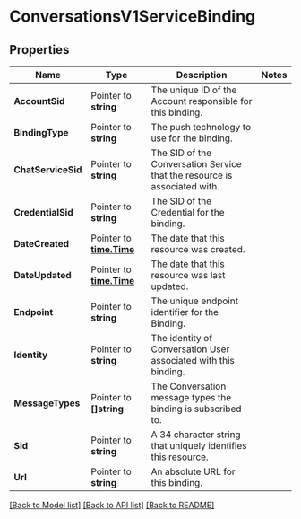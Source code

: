 # ConversationsV1ServiceBinding

## Properties

Name | Type | Description | Notes
------------ | ------------- | ------------- | -------------
**AccountSid** | Pointer to **string** | The unique ID of the Account responsible for this binding. |
**BindingType** | Pointer to **string** | The push technology to use for the binding. |
**ChatServiceSid** | Pointer to **string** | The SID of the Conversation Service that the resource is associated with. |
**CredentialSid** | Pointer to **string** | The SID of the Credential for the binding. |
**DateCreated** | Pointer to [**time.Time**](time.Time.md) | The date that this resource was created. |
**DateUpdated** | Pointer to [**time.Time**](time.Time.md) | The date that this resource was last updated. |
**Endpoint** | Pointer to **string** | The unique endpoint identifier for the Binding. |
**Identity** | Pointer to **string** | The identity of Conversation User associated with this binding. |
**MessageTypes** | Pointer to **[]string** | The Conversation message types the binding is subscribed to. |
**Sid** | Pointer to **string** | A 34 character string that uniquely identifies this resource. |
**Url** | Pointer to **string** | An absolute URL for this binding. |

[[Back to Model list]](../README.md#documentation-for-models) [[Back to API list]](../README.md#documentation-for-api-endpoints) [[Back to README]](../README.md)



